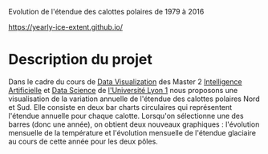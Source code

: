 Evolution de l'étendue des calottes polaires de 1979 à 2016 

https://yearly-ice-extent.github.io/

# Description du projet  
Dans le cadre du cours de [Data Visualization](https://lyondataviz.github.io/teaching/lyon1-m2/2018/) des Master 2 [Intelligence Artificielle](http://master-info.univ-lyon1.fr/IA/) et [Data Science](http://master-info.univ-lyon1.fr/DS/) de [l'Université Lyon 1](https://www.univ-lyon1.fr/) nous proposons une visualisation de la variation annuelle de l'étendue des calottes polaires Nord et Sud. Elle consiste en deux bar charts circulaires qui représentent l'étendue annuelle pour chaque calotte. Lorsqu'on sélectionne une des barres (donc une année), on obtient deux nouveaux graphiques : l'évolution mensuelle de la température et l'évolution mensuelle de l'étendue glaciaire au cours de cette année pour les deux pôles.